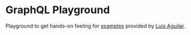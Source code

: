 # GraphQL Playground

Playground to get hands-on feeling for [examples](https://medium.freecodecamp.org/a-beginners-guide-to-graphql-60e43b0a41f5) provided by [Luis Aguilar](https://twitter.com/ldiego08).
